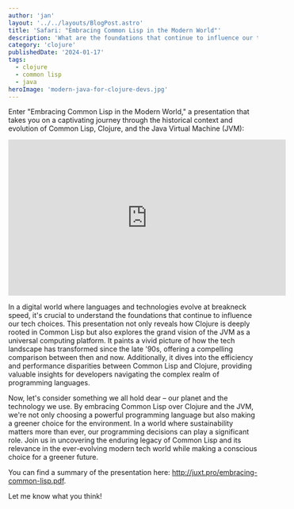 ```yaml
---
author: 'jan'
layout: '../../layouts/BlogPost.astro'
title: 'Safari: "Embracing Common Lisp in the Modern World"'
description: 'What are the foundations that continue to influence our tech choices in our digital world?'
category: 'clojure'
publishedDate: '2024-01-17'
tags:
  - clojure
  - common lisp
  - java
heroImage: 'modern-java-for-clojure-devs.jpg'
---
```


Enter "Embracing Common Lisp in the Modern World," a presentation that takes you on a captivating journey through the historical context and evolution of Common Lisp, Clojure, and the Java Virtual Machine (JVM):

<iframe width="560" height="315" src="https://www.youtube.com/embed/prGu-nxIMtw?si=yo5W4EZj8ji8GUxi" title="YouTube video player" frameborder="0" allow="accelerometer; autoplay; clipboard-write; encrypted-media; gyroscope; picture-in-picture; web-share" allowfullscreen></iframe>

In a digital world where languages and technologies evolve at breakneck speed, it's crucial to understand the foundations that continue to influence our tech choices. This presentation not only reveals how Clojure is deeply rooted in Common Lisp but also explores the grand vision of the JVM as a universal computing platform. It paints a vivid picture of how the tech landscape has transformed since the late '90s, offering a compelling comparison between then and now. Additionally, it dives into the efficiency and performance disparities between Common Lisp and Clojure, providing valuable insights for developers navigating the complex realm of programming languages.

Now, let's consider something we all hold dear – our planet and the technology we use. By embracing Common Lisp over Clojure and the JVM, we're not only choosing a powerful programming language but also making a greener choice for the environment. In a world where sustainability matters more than ever, our programming decisions can play a significant role. Join us in uncovering the enduring legacy of Common Lisp and its relevance in the ever-evolving modern tech world while making a conscious choice for a greener future.

You can find a summary of the presentation here: http://juxt.pro/embracing-common-lisp.pdf.

Let me know what you think!
